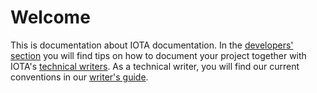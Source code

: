 # Welcome

This is documentation about IOTA documentation. In the [developers' section](for_devs/developer_guide.md) you will find tips on how to document your project together with IOTA's [technical writers](https://docs.iota.org/team). As a technical writer, you will find our current conventions in our [writer's guide](for_tws/writer_guide.md).